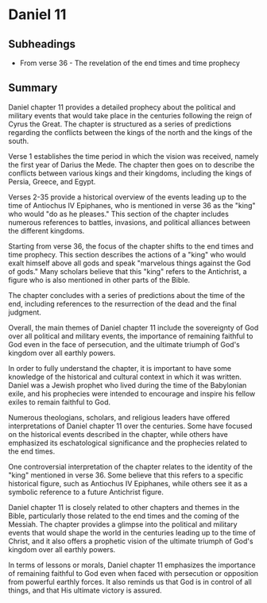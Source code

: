 # Daniel 11

## Subheadings

* From verse 36 - The revelation of the end times and time prophecy

## Summary

Daniel chapter 11 provides a detailed prophecy about the political and military events that would take place in the centuries following the reign of Cyrus the Great. The chapter is structured as a series of predictions regarding the conflicts between the kings of the north and the kings of the south.

Verse 1 establishes the time period in which the vision was received, namely the first year of Darius the Mede. The chapter then goes on to describe the conflicts between various kings and their kingdoms, including the kings of Persia, Greece, and Egypt.

Verses 2-35 provide a historical overview of the events leading up to the time of Antiochus IV Epiphanes, who is mentioned in verse 36 as the "king" who would "do as he pleases." This section of the chapter includes numerous references to battles, invasions, and political alliances between the different kingdoms.

Starting from verse 36, the focus of the chapter shifts to the end times and time prophecy. This section describes the actions of a "king" who would exalt himself above all gods and speak "marvelous things against the God of gods." Many scholars believe that this "king" refers to the Antichrist, a figure who is also mentioned in other parts of the Bible.

The chapter concludes with a series of predictions about the time of the end, including references to the resurrection of the dead and the final judgment.

Overall, the main themes of Daniel chapter 11 include the sovereignty of God over all political and military events, the importance of remaining faithful to God even in the face of persecution, and the ultimate triumph of God's kingdom over all earthly powers.

In order to fully understand the chapter, it is important to have some knowledge of the historical and cultural context in which it was written. Daniel was a Jewish prophet who lived during the time of the Babylonian exile, and his prophecies were intended to encourage and inspire his fellow exiles to remain faithful to God.

Numerous theologians, scholars, and religious leaders have offered interpretations of Daniel chapter 11 over the centuries. Some have focused on the historical events described in the chapter, while others have emphasized its eschatological significance and the prophecies related to the end times.

One controversial interpretation of the chapter relates to the identity of the "king" mentioned in verse 36. Some believe that this refers to a specific historical figure, such as Antiochus IV Epiphanes, while others see it as a symbolic reference to a future Antichrist figure.

Daniel chapter 11 is closely related to other chapters and themes in the Bible, particularly those related to the end times and the coming of the Messiah. The chapter provides a glimpse into the political and military events that would shape the world in the centuries leading up to the time of Christ, and it also offers a prophetic vision of the ultimate triumph of God's kingdom over all earthly powers.

In terms of lessons or morals, Daniel chapter 11 emphasizes the importance of remaining faithful to God even when faced with persecution or opposition from powerful earthly forces. It also reminds us that God is in control of all things, and that His ultimate victory is assured.